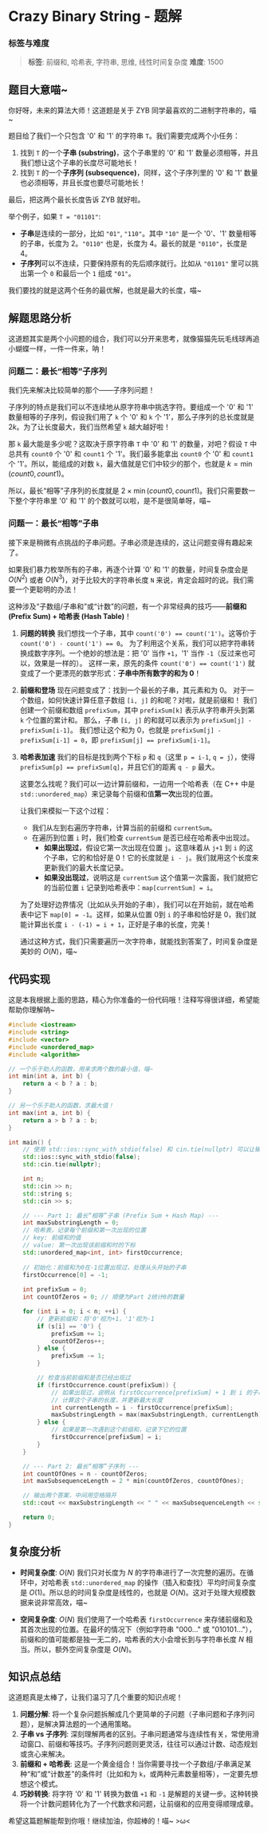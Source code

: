# Crazy Binary String - 题解

### 标签与难度
> **标签**: 前缀和, 哈希表, 字符串, 思维, 线性时间复杂度
> **难度**: 1500

## 题目大意喵~

你好呀，未来的算法大师！这道题是关于 ZYB 同学最喜欢的二进制字符串的，喵~

题目给了我们一个只包含 '0' 和 '1' 的字符串 `T`。我们需要完成两个小任务：

1.  找到 `T` 的一个**子串 (substring)**，这个子串里的 '0' 和 '1' 数量必须相等，并且我们想让这个子串的长度尽可能地长！
2.  找到 `T` 的一个**子序列 (subsequence)**，同样，这个子序列里的 '0' 和 '1' 数量也必须相等，并且长度也要尽可能地长！

最后，把这两个最长长度告诉 ZYB 就好啦。

举个例子，如果 `T = "01101"`:
*   **子串**是连续的一部分，比如 `"01"`, `"110"`。其中 `"10"` 是一个 '0'、'1' 数量相等的子串，长度为 2。`"0110"` 也是，长度为 4。最长的就是 `"0110"`，长度是 4。
*   **子序列**可以不连续，只要保持原有的先后顺序就行。比如从 `"01101"` 里可以挑出第一个 `0` 和最后一个 `1` 组成 `"01"`。

我们要找的就是这两个任务的最优解，也就是最大的长度，喵~

## 解题思路分析

这道题其实是两个小问题的组合，我们可以分开来思考，就像猫猫先玩毛线球再追小蝴蝶一样，一件一件来，呐！

### 问题二：最长“相等”子序列

我们先来解决比较简单的那个——子序列问题！

子序列的特点是我们可以不连续地从原字符串中挑选字符。要组成一个 '0' 和 '1' 数量相等的子序列，假设我们用了 `k` 个 '0' 和 `k` 个 '1'，那么子序列的总长度就是 $2k$。为了让长度最大，我们当然希望 `k` 越大越好啦！

那 `k` 最大能是多少呢？这取决于原字符串 `T` 中 '0' 和 '1' 的数量，对吧？假设 `T` 中总共有 `count0` 个 '0' 和 `count1` 个 '1'。我们最多能拿出 `count0` 个 '0' 和 `count1` 个 '1'。所以，能组成的对数 `k`，最大值就是它们中较少的那个，也就是 $k = \min(count0, count1)$。

所以，最长“相等”子序列的长度就是 $2 \times \min(count0, count1)$。我们只需要数一下整个字符串里 '0' 和 '1' 的个数就可以啦，是不是很简单呀，喵~

### 问题一：最长“相等”子串

接下来是稍微有点挑战的子串问题。子串必须是连续的，这让问题变得有趣起来了。

如果我们暴力枚举所有的子串，再逐个计算 '0' 和 '1' 的数量，时间复杂度会是 $O(N^2)$ 或者 $O(N^3)$，对于比较大的字符串长度 `N` 来说，肯定会超时的说。我们需要一个更聪明的办法！

这种涉及“子数组/子串和”或“计数”的问题，有一个非常经典的技巧——**前缀和 (Prefix Sum) + 哈希表 (Hash Table)**！

1.  **问题的转换**
    我们想找一个子串，其中 `count('0') == count('1')`。这等价于 `count('0') - count('1') == 0`。
    为了利用这个关系，我们可以把字符串转换成数字序列。一个绝妙的想法是：把 '0' 当作 `+1`，'1' 当作 `-1`（反过来也可以，效果是一样的）。
    这样一来，原先的条件 `count('0') == count('1')` 就变成了一个更漂亮的数学形式：**子串中所有数字的和为 0**！

2.  **前缀和登场**
    现在问题变成了：找到一个最长的子串，其元素和为 0。
    对于一个数组，如何快速计算任意子数组 `[i, j]` 的和呢？对啦，就是前缀和！
    我们创建一个前缀和数组 `prefixSum`，其中 `prefixSum[k]` 表示从字符串开头到第 `k` 个位置的累计和。
    那么，子串 `[i, j]` 的和就可以表示为 `prefixSum[j] - prefixSum[i-1]`。
    我们想让这个和为 0，也就是 `prefixSum[j] - prefixSum[i-1] = 0`，即 `prefixSum[j] == prefixSum[i-1]`。

3.  **哈希表加速**
    我们的目标是找到两个下标 `p` 和 `q`（这里 `p = i-1`, `q = j`），使得 `prefixSum[p] == prefixSum[q]`，并且它们的距离 `q - p` 最大。

    这要怎么找呢？我们可以一边计算前缀和，一边用一个哈希表（在 C++ 中是 `std::unordered_map`）来记录每个前缀和值**第一次**出现的位置。

    让我们来模拟一下这个过程：
    *   我们从左到右遍历字符串，计算当前的前缀和 `currentSum`。
    *   在遍历到位置 `i` 时，我们检查 `currentSum` 是否已经在哈希表中出现过。
        *   **如果出现过**，假设它第一次出现在位置 `j`。这意味着从 `j+1` 到 `i` 的这个子串，它的和恰好是 0！它的长度就是 `i - j`。我们就用这个长度来更新我们的最大长度记录。
        *   **如果没出现过**，说明这是 `currentSum` 这个值第一次露面，我们就把它的当前位置 `i` 记录到哈希表中：`map[currentSum] = i`。

    为了处理好边界情况（比如从头开始的子串），我们可以在开始前，就在哈希表中记下 `map[0] = -1`。这样，如果从位置 0到 `i` 的子串和恰好是 0，我们就能计算出长度 `i - (-1) = i + 1`，正好是子串的长度，完美！

    通过这种方式，我们只需要遍历一次字符串，就能找到答案了，时间复杂度是美妙的 $O(N)$，喵~

## 代码实现

这是本我根据上面的思路，精心为你准备的一份代码哦！注释写得很详细，希望能帮助你理解呐~

```cpp
#include <iostream>
#include <string>
#include <vector>
#include <unordered_map>
#include <algorithm>

// 一个乐于助人的函数，用来求两个数的最小值，喵~
int min(int a, int b) {
    return a < b ? a : b;
}

// 另一个乐于助人的函数，求最大值！
int max(int a, int b) {
    return a > b ? a : b;
}

int main() {
    // 使用 std::ios::sync_with_stdio(false) 和 cin.tie(nullptr) 可以让输入输出更快哦！
    std::ios::sync_with_stdio(false);
    std::cin.tie(nullptr);

    int n;
    std::cin >> n;
    std::string s;
    std::cin >> s;

    // --- Part 1: 最长“相等”子串 (Prefix Sum + Hash Map) ---
    int maxSubstringLength = 0;
    // 哈希表，记录每个前缀和第一次出现的位置
    // key: 前缀和的值
    // value: 第一次出现该前缀和时的下标
    std::unordered_map<int, int> firstOccurrence;
    
    // 初始化：前缀和为0在-1位置出现过，处理从头开始的子串
    firstOccurrence[0] = -1;
    
    int prefixSum = 0;
    int countOfZeros = 0; // 顺便为Part 2统计0的数量

    for (int i = 0; i < n; ++i) {
        // 更新前缀和：将'0'视为+1，'1'视为-1
        if (s[i] == '0') {
            prefixSum += 1;
            countOfZeros++;
        } else {
            prefixSum -= 1;
        }

        // 检查当前前缀和是否已经出现过
        if (firstOccurrence.count(prefixSum)) {
            // 如果出现过，说明从 firstOccurrence[prefixSum] + 1 到 i 的子串和为0
            // 计算这个子串的长度，并更新最大长度
            int currentLength = i - firstOccurrence[prefixSum];
            maxSubstringLength = max(maxSubstringLength, currentLength);
        } else {
            // 如果是第一次遇到这个前缀和，记录下它的位置
            firstOccurrence[prefixSum] = i;
        }
    }

    // --- Part 2: 最长“相等”子序列 ---
    int countOfOnes = n - countOfZeros;
    int maxSubsequenceLength = 2 * min(countOfZeros, countOfOnes);

    // 输出两个答案，中间用空格隔开
    std::cout << maxSubstringLength << " " << maxSubsequenceLength << std::endl;

    return 0;
}
```

## 复杂度分析

*   **时间复杂度**: $O(N)$
    我们只对长度为 $N$ 的字符串进行了一次完整的遍历。在循环中，对哈希表 `std::unordered_map` 的操作（插入和查找）平均时间复杂度是 $O(1)$。所以总的时间复杂度是线性的，也就是 $O(N)$。这对于处理大规模数据来说非常高效，喵~

*   **空间复杂度**: $O(N)$
    我们使用了一个哈希表 `firstOccurrence` 来存储前缀和及其首次出现的位置。在最坏的情况下（例如字符串 "000..." 或 "010101..."），前缀和的值可能都是独一无二的，哈希表的大小会增长到与字符串长度 $N$ 相当。所以，额外空间复杂度是 $O(N)$。

## 知识点总结

这道题真是太棒了，让我们温习了几个重要的知识点呢！

1.  **问题分解**: 将一个复杂问题拆解成几个更简单的子问题（子串问题和子序列问题），是解决算法题的一个通用策略。
2.  **子串 vs 子序列**: 深刻理解两者的区别。子串问题通常与连续性有关，常使用滑动窗口、前缀和等技巧。子序列问题则更灵活，往往可以通过计数、动态规划或贪心来解决。
3.  **前缀和 + 哈希表**: 这是一个黄金组合！当你需要寻找一个子数组/子串满足某种“和”或“计数差”的条件时（比如和为 `k`，或两种元素数量相等），一定要先想想这个模式。
4.  **巧妙转换**: 将字符 '0' 和 '1' 转换为数值 `+1` 和 `-1` 是解题的关键一步。这种转换将一个计数问题转化为了一个代数求和问题，让前缀和的应用变得顺理成章。

希望这篇题解能帮到你哦！继续加油，你超棒的！喵~ >ω<